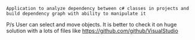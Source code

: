     Application to analyze dependency between c# classes in projects and build dependency graph with ability to manipulate it 
P/s User can select and move objects.  It is better to check it on huge solution with a lots of files like https://github.com/github/VisualStudio
